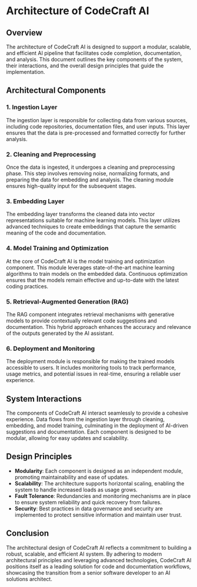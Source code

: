 # Architecture of CodeCraft AI

## Overview

The architecture of CodeCraft AI is designed to support a modular, scalable, and efficient AI pipeline that facilitates code completion, documentation, and analysis. This document outlines the key components of the system, their interactions, and the overall design principles that guide the implementation.

## Architectural Components

### 1. Ingestion Layer

The ingestion layer is responsible for collecting data from various sources, including code repositories, documentation files, and user inputs. This layer ensures that the data is pre-processed and formatted correctly for further analysis.

### 2. Cleaning and Preprocessing

Once the data is ingested, it undergoes a cleaning and preprocessing phase. This step involves removing noise, normalizing formats, and preparing the data for embedding and analysis. The cleaning module ensures high-quality input for the subsequent stages.

### 3. Embedding Layer

The embedding layer transforms the cleaned data into vector representations suitable for machine learning models. This layer utilizes advanced techniques to create embeddings that capture the semantic meaning of the code and documentation.

### 4. Model Training and Optimization

At the core of CodeCraft AI is the model training and optimization component. This module leverages state-of-the-art machine learning algorithms to train models on the embedded data. Continuous optimization ensures that the models remain effective and up-to-date with the latest coding practices.

### 5. Retrieval-Augmented Generation (RAG)

The RAG component integrates retrieval mechanisms with generative models to provide contextually relevant code suggestions and documentation. This hybrid approach enhances the accuracy and relevance of the outputs generated by the AI assistant.

### 6. Deployment and Monitoring

The deployment module is responsible for making the trained models accessible to users. It includes monitoring tools to track performance, usage metrics, and potential issues in real-time, ensuring a reliable user experience.

## System Interactions

The components of CodeCraft AI interact seamlessly to provide a cohesive experience. Data flows from the ingestion layer through cleaning, embedding, and model training, culminating in the deployment of AI-driven suggestions and documentation. Each component is designed to be modular, allowing for easy updates and scalability.

## Design Principles

- **Modularity**: Each component is designed as an independent module, promoting maintainability and ease of updates.
- **Scalability**: The architecture supports horizontal scaling, enabling the system to handle increased loads as usage grows.
- **Fault Tolerance**: Redundancies and monitoring mechanisms are in place to ensure system reliability and quick recovery from failures.
- **Security**: Best practices in data governance and security are implemented to protect sensitive information and maintain user trust.

## Conclusion

The architectural design of CodeCraft AI reflects a commitment to building a robust, scalable, and efficient AI system. By adhering to modern architectural principles and leveraging advanced technologies, CodeCraft AI positions itself as a leading solution for code and documentation workflows, showcasing the transition from a senior software developer to an AI solutions architect.
